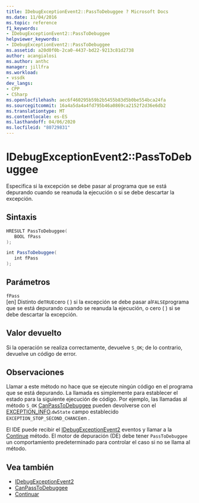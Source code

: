 ```yaml
---
title: IDebugExceptionEvent2::PassToDebuggee ? Microsoft Docs
ms.date: 11/04/2016
ms.topic: reference
f1_keywords:
- IDebugExceptionEvent2::PassToDebuggee
helpviewer_keywords:
- IDebugExceptionEvent2::PassToDebuggee
ms.assetid: a20d0f0b-2ca0-4437-bd22-9213c81d2738
author: acangialosi
ms.author: anthc
manager: jillfra
ms.workload:
- vssdk
dev_langs:
- CPP
- CSharp
ms.openlocfilehash: aec6f460295b59b2b5455b83d5b0be554bca24fa
ms.sourcegitcommit: 16a4a5da4a4fd795b46a0869ca2152f2d36e6db2
ms.translationtype: MT
ms.contentlocale: es-ES
ms.lasthandoff: 04/06/2020
ms.locfileid: "80729831"
---
```

# <a name="idebugexceptionevent2passtodebuggee"></a>IDebugExceptionEvent2::PassToDebuggee
Especifica si la excepción se debe pasar al programa que se está depurando cuando se reanuda la ejecución o si se debe descartar la excepción.

## <a name="syntax"></a>Sintaxis

```cpp
HRESULT PassToDebuggee(
   BOOL fPass
);
```

```csharp
int PassToDebuggee(
   int fPass
);
```

## <a name="parameters"></a>Parámetros
`fPass`\
[en] Distinto de`TRUE`cero ( ) si la excepción se debe pasar al`FALSE`programa que se está depurando cuando se reanuda la ejecución, o cero ( ) si se debe descartar la excepción.

## <a name="return-value"></a>Valor devuelto
 Si la operación se realiza correctamente, devuelve `S_OK`; de lo contrario, devuelve un código de error.

## <a name="remarks"></a>Observaciones
 Llamar a este método no hace que se ejecute ningún código en el programa que se está depurando. La llamada es simplemente para establecer el estado para la siguiente ejecución de código. Por ejemplo, las llamadas al método `S_OK` [CanPassToDebuggee](../../../extensibility/debugger/reference/idebugexceptionevent2-canpasstodebuggee.md) pueden devolverse con el [EXCEPTION_INFO](../../../extensibility/debugger/reference/exception-info.md).`dwState` campo establecido `EXCEPTION_STOP_SECOND_CHANCE`en .

 El IDE puede recibir el [IDebugExceptionEvent2](../../../extensibility/debugger/reference/idebugexceptionevent2.md) eventos y llamar a la [Continue](../../../extensibility/debugger/reference/idebugprogram2-continue.md) método. El motor de depuración (DE) debe tener `PassToDebuggee` un comportamiento predeterminado para controlar el caso si no se llama al método.

## <a name="see-also"></a>Vea también
- [IDebugExceptionEvent2](../../../extensibility/debugger/reference/idebugexceptionevent2.md)
- [CanPassToDebuggee](../../../extensibility/debugger/reference/idebugexceptionevent2-canpasstodebuggee.md)
- [Continuar](../../../extensibility/debugger/reference/idebugprogram2-continue.md)
